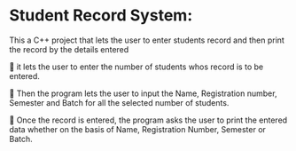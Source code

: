 
# Student Record System:

This a C++ project that lets the user to enter students record and then print the record by the details entered

📌 it lets the user to enter the number of students whos record is to be entered.

📌 Then the program lets the user to input the Name, Registration number, Semester and Batch for all the selected number of students.

📌 Once the record is entered, the program asks the user to print the entered data whether on the basis of Name, Registration Number, Semester or Batch.